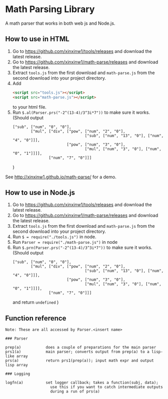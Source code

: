 # Math Parsing Library

A math parser that works in both web js and Node.js.

## How to use in HTML

1. Go to https://github.com/xinxinw1/tools/releases and download the latest release.
2. Go to https://github.com/xinxinw1/math-parse/releases and download the latest release.
3. Extract `tools.js` from the first download and `math-parse.js` from the second download into your project directory.
4. Add
   ```html
   <script src="tools.js"></script>
   <script src="math-parse.js"></script>
   ```
   to your html file.
5. Run `$.al(Parser.prs("-2^(13-4)/3^3i*7"))` to make sure it works.
   (Should output
   ```
   ["sub", ["num", "0", "0"],
           ["mul", ["div", ["pow", ["num", "2", "0"],
                                   ["sub", ["num", "13", "0"], ["num", "4", "0"]]],
                           ["pow", ["num", "3", "0"],
                                   ["mul", ["num", "3", "0"], ["num", "0", "1"]]]], 
                   ["num", "7", "0"]]]
   ```
   )

See http://xinxinw1.github.io/math-parse/ for a demo.

## How to use in Node.js

1. Go to https://github.com/xinxinw1/tools/releases and download the latest release.
2. Go to https://github.com/xinxinw1/math-parse/releases and download the latest release.
3. Extract `tools.js` from the first download and `math-parse.js` from the second download into your project directory.
4. Run `$ = require("./tools.js")` in node.
5. Run `Parser = require("./math-parse.js")` in node
6. Run `$.prn(Parser.prs("-2^(13-4)/3^3i*7"))` to make sure it works.
   (Should output
   ```
   ["sub", ["num", "0", "0"],
           ["mul", ["div", ["pow", ["num", "2", "0"],
                                   ["sub", ["num", "13", "0"], ["num", "4", "0"]]],
                           ["pow", ["num", "3", "0"],
                                   ["mul", ["num", "3", "0"], ["num", "0", "1"]]]], 
                   ["num", "7", "0"]]]
   ```
   and return `undefined`
   )

## Function reference

```
Note: These are all accessed by Parser.<insert name>

### Parser

prep(a)           does a couple of preparations for the main parser
prs1(a)           main parser; converts output from prep(a) to a lisp-like array
prs(a)            return prs1(prep(a)); input math expr and output lisp array

### Logging

logfn(a)          set logger callback; takes a function(subj, data);
                    use this if you want to catch intermediate outputs
                    during a run of prs(a)
```
